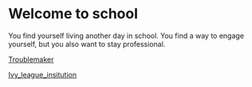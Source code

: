 # Welcome to school

You find yourself living another day in school. You find a way to engage yourself, but you also want to stay professional.

[Troublemaker](../troublemaker)

[Ivy_league_insitution](../ivy-league-institution.md)

